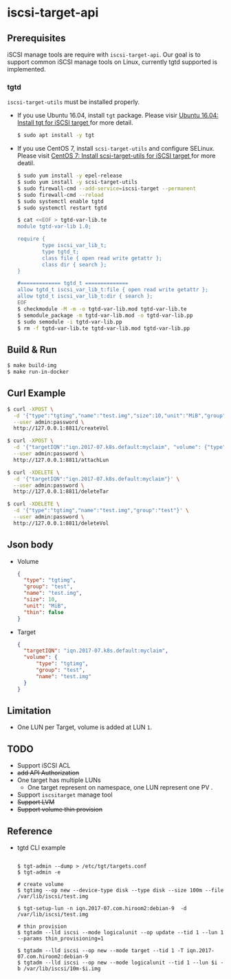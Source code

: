 # iscsi-target-api



## Prerequisites

iSCSI manage tools are require with `iscsi-target-api`. Our goal is to support common iSCSI manage tools on Linux, currently tgtd supported is implemented.   

### tgtd

`iscsi-target-utils` must be installed properly. 

* If you use Ubuntu 16.04, install `tgt` package. Please visir [Ubuntu 16.04: Install tgt for iSCSI target
](https://www.hiroom2.com/2017/07/11/ubuntu-1604-tgt-en/) for more detail. 
    ```bash
    $ sudo apt install -y tgt
    ```
    
* If you use CentOS 7, install `scsi-target-utils` and configure SELinux. Please visit [CentOS 7: Install scsi-target-utils for iSCSI target
](https://www.hiroom2.com/2017/07/12/centos-7-scsi-target-utils-en/) for more deatil.

    ```bash
    $ sudo yum install -y epel-release
    $ sudo yum install -y scsi-target-utils
    $ sudo firewall-cmd --add-service=iscsi-target --permanent
    $ sudo firewall-cmd --reload
    $ sudo systemctl enable tgtd
    $ sudo systemctl restart tgtd
    ```
    
    ```bash
    $ cat <<EOF > tgtd-var-lib.te
    module tgtd-var-lib 1.0;
    
    require {
            type iscsi_var_lib_t;
            type tgtd_t;
            class file { open read write getattr };
            class dir { search };
    }
    
    #============= tgtd_t ==============
    allow tgtd_t iscsi_var_lib_t:file { open read write getattr };
    allow tgtd_t iscsi_var_lib_t:dir { search };
    EOF
    $ checkmodule -M -m -o tgtd-var-lib.mod tgtd-var-lib.te
    $ semodule_package -m tgtd-var-lib.mod -o tgtd-var-lib.pp
    $ sudo semodule -i tgtd-var-lib.pp
    $ rm -f tgtd-var-lib.te tgtd-var-lib.mod tgtd-var-lib.pp
    ```

## Build & Run

```bash
$ make build-img
$ make run-in-docker
```




## Curl Example

```bash
$ curl -XPOST \
  -d '{"type":"tgtimg","name":"test.img","size":10,"unit":"MiB","group":"test"}' \
  --user admin:password \
  http://127.0.0.1:8811/createVol

$ curl -XPOST \
  -d '{"targetIQN":"iqn.2017-07.k8s.default:myclaim", "volume": {"type":"tgtimg","name":"test.img","group":"test"}}' \
  --user admin:password \
  http://127.0.0.1:8811/attachLun

$ curl -XDELETE \
  -d '{"targetIQN":"iqn.2017-07.k8s.default:myclaim"}' \
  --user admin:password \
  http://127.0.0.1:8811/deleteTar

$ curl -XDELETE \
  -d '{"type":"tgtimg","name":"test.img","group":"test"}' \
  --user admin:password \
  http://127.0.0.1:8811/deleteVol
```

## Json body

* Volume
    ```json
    {
      "type": "tgtimg", 
      "group": "test",
      "name": "test.img",
      "size": 10,
      "unit": "MiB",
      "thin": false
    }
    ```

* Target 
    ```json
    {
      "targetIQN": "iqn.2017-07.k8s.default:myclaim", 
      "volume": {
          "type": "tgtimg",
          "group": "test",
          "name": "test.img"
      }
    }
    ```

## Limitation

* One LUN per Target, volume is added at LUN `1`.

## TODO

* Support iSCSI ACL
* ~~add API Authorization~~
* One target has multiple LUNs
    * One target represent on namespace, one LUN represent one PV . 
* Support `iscsitarget` manage tool
* ~~Support LVM~~ 
* ~~Support volume thin provision~~ 


## Reference
* tgtd CLI example

    ```shell
    
    $ tgt-admin --dump > /etc/tgt/targets.conf
    $ tgt-admin -e 
    
    # create volume 
    $ tgtimg --op new --device-type disk --type disk --size 100m --file /var/lib/iscsi/test.img
    
    $ tgt-setup-lun -n iqn.2017-07.com.hiroom2:debian-9  -d /var/lib/iscsi/test.img
    
    # thin provision
    $ tgtadm --lld iscsi --mode logicalunit --op update --tid 1 --lun 1 --params thin_provisioning=1
    
    $ tgtadm --lld iscsi --op new --mode target --tid 1 -T iqn.2017-07.com.hiroom2:debian-9
    $ tgtadm --lld iscsi --op new --mode logicalunit --tid 1 --lun $i -b /var/lib/iscsi/10m-$i.img
    ```